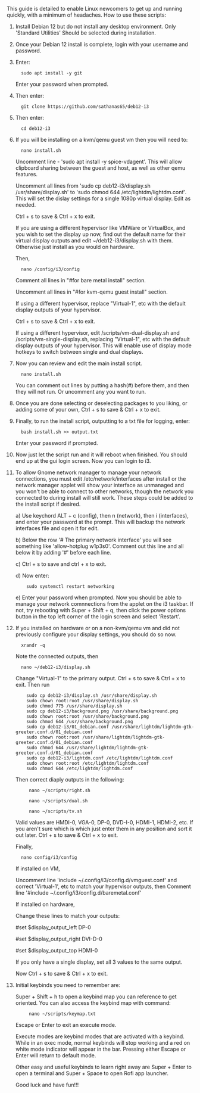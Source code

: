 This guide is detailed to enable Linux newcomers to get up and running quickly, with a minimum of headaches. How to use these scripts:

1. Install Debian 12 but do not install any desktop environment. Only 'Standard Utilities' Should be selected during installation. 
2. Once your Debian 12 install is complete, login with your username and password.
3. Enter:

         sudo apt install -y git
   
   Enter your password when prompted. 
4. Then enter:

         git clone https://github.com/sathanas65/deb12-i3
   
5. Then enter:

         cd deb12-i3
   
6. If you will be installing on a kvm/qemu guest vm then you will need to:

         nano install.sh

   Uncomment line - 'sudo apt install -y spice-vdagent'. This will allow clipboard sharing between the guest and host, as well as other qemu features.
   
   Uncomment all lines from 'sudo cp deb12-i3/display.sh /usr/share/display.sh' to 'sudo chmod 644 /etc/lightdm/lightdm.conf'. This will set the
      dislay settings for a single 1080p virtual display. Edit as needed.
   
   Ctrl + s to save & Ctrl + x to exit.

   If you are using a different hypervisor like VMWare or VirtualBox, and you wish to set the display up now,
      find out the default name for their virtual display outputs and edit ~/deb12-i3/display.sh with them. Otherwise just install as you would on hardware.

   Then,

         nano /config/i3/config

   Comment all lines in "#for bare metal install" section.
   
   Uncomment all lines in "#for kvm-qemu guest install" section.
   
   If using a different hypervisor, replace "Virtual-1", etc with the default display outputs of your hypervisor.
   
   Ctrl + s to save & Ctrl + x to exit.
   
   If using a different hypervisor, edit /scripts/vm-dual-display.sh and /scripts/vm-single-display.sh, replacing "Virtual-1", etc with the default
      display outputs of your hypervisor. This will enable use of display mode hotkeys to switch between single and dual displays. 

7. Now you can review and edit the main install script.

         nano install.sh

    You can comment out lines by putting a hash(#) before them, and then they will not run. Or uncomment any you want to run.
    
8. Once you are done selecting or deselecting packages to you liking, or adding some of your own, Ctrl + s to save & Ctrl + x to exit.    
9. Finally, to run the install script, outputting to a txt file for logging, enter:

         bash install.sh >> output.txt

    Enter your password if prompted.
10. Now just let the script run and it will reboot when finished. You should end up at the gui login screen. Now you can login to i3.
11. To allow Gnome network manager to manage your network connections, you must  edit /etc/network/interfaces after install or the network manager applet will show your
    interface as unmanaged and you won't be able to connect to other networks, though the network you connected to during install will still work. These steps could be added to the install script
    if desired.
      
    a) Use keychord ALT + c (config), then n (network), then i (interfaces), and enter your password at the prompt. This will backup the network interfaces file and open it for edit.
      
    b) Below the row '# The primary network interface' you will see something like 'allow-hotplug w1p3s0'. Comment out this line and all below it by adding '#' before each line.
      
    c) Ctrl + s to save and ctrl + x to exit.
      
    d) Now enter:
   
            sudo systemctl restart networking
      
     e) Enter your password when prompted. Now you should be able to manage your network comnnections from the applet on the i3 taskbar. If not, try rebooting with Super + Shift + q, then
          click the power options button in the top left corner of the login screen and select 'Restart'.
      
12. If you installed on hardware or on a non-kvm/qemu vm and did not previously configure your display settings, you should do so now.

          xrandr -q

     Note the connected outputs, then

          nano ~/deb12-i3/display.sh

    Change "Virtual-1" to the primary output.
    Ctrl + s to save & Ctrl + x to exit.
    Then run

            sudo cp deb12-i3/display.sh /usr/share/display.sh
            sudo chown root:root /usr/share/display.sh
            sudo chmod 775 /usr/share/display.sh
            sudo cp deb12-i3/background.png /usr/share/background.png
            sudo chown root:root /usr/share/background.png
            sudo chmod 644 /usr/share/background.png
            sudo cp deb12-i3/01_debian.conf /usr/share/lightdm/lightdm-gtk-greeter.conf.d/01_debian.conf
            sudo chown root:root /usr/share/lightdm/lightdm-gtk-greeter.conf.d/01_debian.conf
            sudo chmod 644 /usr/share/lightdm/lightdm-gtk-greeter.conf.d/01_debian.conf
            sudo cp deb12-i3/lightdm.conf /etc/lightdm/lightdm.conf
            sudo chown root:root /etc/lightdm/lightdm.conf
            sudo chmod 644 /etc/lightdm/lightdm.conf

    Then correct diaply outputs in the following:

             nano ~/scripts/right.sh

             nano ~/scripts/dual.sh

             nano ~/scripts/tv.sh
    
    Valid values are HMDI-0, VGA-0, DP-0, DVD-I-0, HDMI-1, HDMI-2, etc. If you aren't sure which is which just enter them in any position and sort it out later.
    Ctrl + s to save & Ctrl + x to exit.

    Finally,

          nano config/i3/config
   
    If installed on VM, 
   
    Uncomment line 'include ~/.config/i3/config.d/vmguest.conf' and correct 'Virtual-1', etc to match your hypervisor outputs, then
    Comment line '#include ~/.config/i3/config.d/baremetal.conf'

    If installed on hardware, 
   
    Change these lines to match your outputs:
   
    #set $display_output_left DP-0
   
    #set $display_output_right DVI-D-0
   
    #set $display_output_top HDMI-0
         
    If you only have a single display, set all 3 values to the same output.
   
    Now Ctrl + s to save & Ctrl + x to exit.

13. Initial keybinds you need to remember are:
    
    Super + Shift + h to open a keybind map you can reference to get oriented. You can also access the keybind map with command:
     
             nano ~/scripts/keymap.txt

    Escape or Enter to exit an execute mode.

    Execute modes are keybind modes that are activated with a keybind. While in an exec mode, normal keybinds will stop working and a red on white mode indicator
    will appear in the bar. Pressing either Escape or Enter will return to default mode. 

    Other easy and useful keybinds to learn right away are Super + Enter to open a terminal and Super + Space to open Rofi app launcher.
    
    Good luck and have fun!!!


